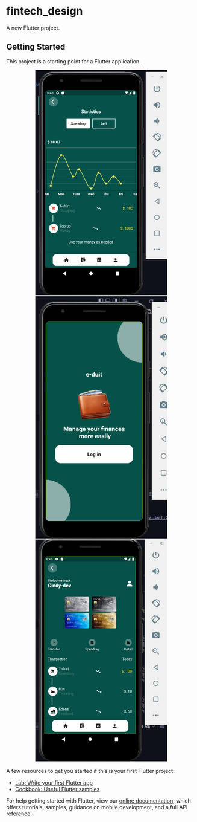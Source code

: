 # fintech_design

A new Flutter project.

## Getting Started

This project is a starting point for a Flutter application.
<p align="center">
  <img src="asset\image\statistics1.png" width="350" title="chart screen">
  <img src="asset\image\fintech1.png" width="350" title="chart screen">
  <img src="asset\image\homeScreen1.png" width="350" title="chart screen">
  
</p>

A few resources to get you started if this is your first Flutter project:

- [Lab: Write your first Flutter app](https://flutter.dev/docs/get-started/codelab)
- [Cookbook: Useful Flutter samples](https://flutter.dev/docs/cookbook)

For help getting started with Flutter, view our
[online documentation](https://flutter.dev/docs), which offers tutorials,
samples, guidance on mobile development, and a full API reference.
